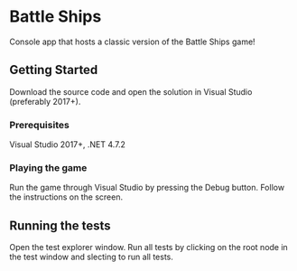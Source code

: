 # Battle Ships

Console app that hosts a classic version of the Battle Ships game!


## Getting Started

Download the source code and open the solution in Visual Studio (preferably 2017+).


### Prerequisites

Visual Studio 2017+, .NET 4.7.2


### Playing the game

Run the game through Visual Studio by pressing the Debug button. Follow the instructions on the screen.


## Running the tests

Open the test explorer window. Run all tests by clicking on the root node in the test window and slecting to run all tests.
